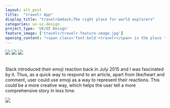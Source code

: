 ```yaml
---
layout: alt_post
title:  "travelr App"
display_title: "travelr&mdash;The right place for world explorers"
categories: ux-ui-design
project_type: 'UX/UI Design'
feature_image: ['travelr/travelr-feature-image.jpg']
opening_content: "<span class='font-bold'>travelr</span> is the place that connects people that love to travel. It's where they share wild ideas and fascinating stories. The app was born in the time when the Internet is full of low quality information and its only goal is to provide its users a better and more righteous information."
---
```


<img src="{{ site.baseurl }}/assets/img/travelr/travelr-display-image-01.jpg">


<img src="{{ site.baseurl }}/assets/img/travelr/travelr-display-image-02.jpg">


<img src="{{ site.baseurl }}/assets/img/travelr/travelr-display-image-03.jpg">

<div class="row" style="margin-top: 20px;">
  <div class="small-12 medium-6 medium-push-3 columns left post-description">
    <p class="font-book fs16 lh200 primary-color">
      Slack introduced their emoji reaction back in July 2015 and I was fascinated by it. Thus, as a quick way to respond to an article, apart from like/heart and comment, user could use emoji as a way to represent their reactions. This could be a more creative way, which helps the user tell a more comprehensive story in less time.
    </p>
  </div>
</div>


<img src="{{ site.baseurl }}/assets/img/travelr/travelr-display-image-04.png">
